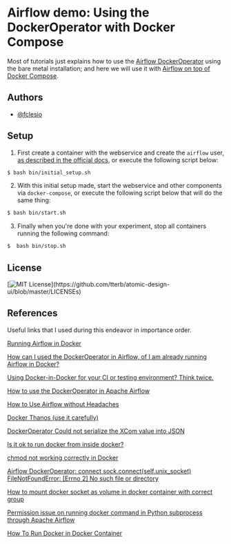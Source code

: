 # Airflow demo: Using the DockerOperator with Docker Compose

Most of tutorials just explains how to use the [Airflow DockerOperator](https://airflow.apache.org/docs/apache-airflow-providers-docker/stable/_api/airflow/providers/docker/operators/docker/index.html) using the bare metal installation; and here we will use it with [Airflow on top of Docker Compose](https://airflow.apache.org/docs/apache-airflow/stable/start/docker.html).

## Authors

- [@fclesio](https://www.github.com/fclesio)

## Setup
1) First create a container with the webservice and create the `airflow` user, [as described in the official docs](https://airflow.apache.org/docs/apache-airflow/stable/start/docker.html), or execute the following script below:
```bash
$ bash bin/initial_setup.sh
```

2) With this initial setup made, start the webservice and other components via `docker-compose`, or execute the following script below that will do the same thing:
```bash
$ bash bin/start.sh
```

3) Finally when you're done with your experiment, stop all containers running the following command:
```bash
$  bash bin/stop.sh
```

## License

[![MIT License](https://img.shields.io/apm/l/atomic-design-ui.svg?)](https://github.com/tterb/atomic-design-ui/blob/master/LICENSEs)
  

## References

Useful links that I used during this endeavor in importance order. 

[Running Airflow in Docker](https://airflow.apache.org/docs/apache-airflow/stable/start/docker.html)

[How can I used the DockerOperator in Airflow, of I am already running Airflow in Docker?](https://www.reddit.com/r/dataengineering/comments/kmojyc/how_can_i_used_the_dockeroperator_in_airflow_of_i/)

[Using Docker-in-Docker for your CI or testing environment? Think twice.](https://jpetazzo.github.io/2015/09/03/do-not-use-docker-in-docker-for-ci/)

[How to use the DockerOperator in Apache Airflow](https://marclamberti.com/blog/how-to-use-dockeroperator-apache-airflow/)

[How to Use Airflow without Headaches](https://towardsdatascience.com/how-to-use-airflow-without-headaches-4e6e37e6c2bc)

[Docker Thanos (use it carefully)](https://gist.github.com/fclesio/436aedee06b91aa8ac863b671919372e)

[DockerOperator Could not serialize the XCom value into JSON](https://github.com/apache/airflow/issues/13487)

[Is it ok to run docker from inside docker?](https://stackoverflow.com/questions/27879713/is-it-ok-to-run-docker-from-inside-docker)

[chmod not working correctly in Docker](https://serverfault.com/questions/772227/chmod-not-working-correctly-in-docker)

[Airflow DockerOperator: connect sock.connect(self.unix_socket) FileNotFoundError: [Errno 2] No such file or directory](https://stackoverflow.com/questions/61186983/airflow-dockeroperator-connect-sock-connectself-unix-socket-filenotfounderror)

[How to mount docker socket as volume in docker container with correct group](https://stackoverflow.com/questions/36185035/how-to-mount-docker-socket-as-volume-in-docker-container-with-correct-group)

[Permission issue on running docker command in Python subprocess through Apache Airflow](https://stackoverflow.com/questions/56782039/permission-issue-on-running-docker-command-in-python-subprocess-through-apache-a/60092639#60092639)

[How To Run Docker in Docker Container](https://devopscube.com/run-docker-in-docker/)
